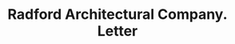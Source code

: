 ---
doi: 10.7916/D81V6S16
date_other: '1909'
date_other_textual: '1909'
form: correspondence
genre:
- Letters (correspondence)
name:
- Radford Architectural Company
object_in_context_url: https://biggert.cul.columbia.edu/items/view/ave_biggert_00236
subject_hierarchical_geographic:
- Chicago, Illinois, United States
subject_name:
- Radford Architectural Company
title: Radford Architectural Company. Letter
sort_title: Radford Architectural Company. Letter
call_number: ave_biggert_00236
coordinates:
- 41.83694444444445,-87.68472222222222
pid: ave_biggert_00236
identifiers: ave_biggert_00236
thumbnail: false
permalink: /biggert/ave_biggert_00236/
layout: iiif-image-page
---